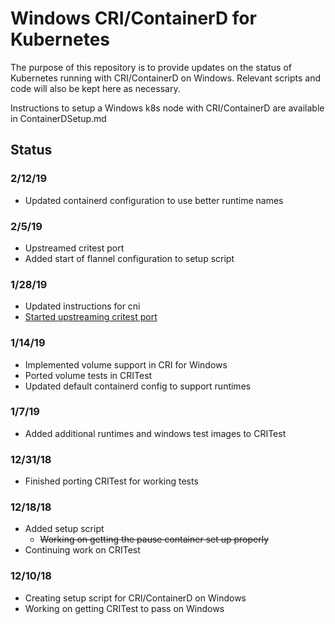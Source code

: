 # Windows CRI/ContainerD for Kubernetes
The purpose of this repository is to provide updates on the status of Kubernetes running with CRI/ContainerD on Windows.
Relevant scripts and code will also be kept here as necessary.

Instructions to setup a Windows k8s node with CRI/ContainerD are available in ContainerDSetup.md

## Status

### 2/12/19
  * Updated containerd configuration to use better runtime names

### 2/5/19
  * Upstreamed critest port
  * Added start of flannel configuration to setup script

### 1/28/19
  * Updated instructions for cni
  * [Started upstreaming critest port](https://github.com/kubernetes-sigs/cri-tools/pull/430)

### 1/14/19
  * Implemented volume support in CRI for Windows
  * Ported volume tests in CRITest
  * Updated default containerd config to support runtimes

### 1/7/19
  * Added additional runtimes and windows test images to CRITest

### 12/31/18
  * Finished porting CRITest for working tests

### 12/18/18
  * Added setup script
    * ~~Working on getting the pause container set up properly~~
  * Continuing work on CRITest

### 12/10/18
  * Creating setup script for CRI/ContainerD on Windows
  * Working on getting CRITest to pass on Windows
